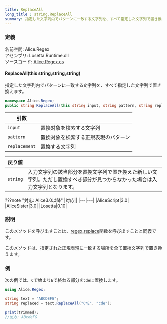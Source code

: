 ```yaml
---
title: ReplaceAll
long_title : string.ReplaceAll
summary: 指定した文字列内でパターンに一致する文字列を、すべて指定した文字列で置き換えます。
---
```


### 定義
名前空間: Alice.Regex<br/>
アセンブリ: Losetta.Runtime.dll<br/>
ソースコード: [Alice.Regex.cs](https://github.com/WSOFT-Project/Losetta/blob/master/Losetta.Runtime/Alice.Regex.cs)

#### ReplaceAll(this string,string,string)

指定した文字列内でパターンに一致する文字列を、すべて指定した文字列で置き換えます。

```cs title="AliceScript"
namespace Alice.Regex;
public string ReplaceAll(this string input, string pattern, string replacement);
```

|引数| |
|-|-|
|`input`|置換対象を検索する文字列|
|`pattern`|置換対象を検索する正規表現のパターン|
|`replacement`|置換する文字列|

|戻り値| |
|-|-|
|`string`|入力文字列の該当部分を置換文字列で置き換えた新しい文字列。ただし置換すべき部分が見つからなかった場合は入力文字列となります。|

???note "対応: Alice3.0以降"
    |対応||
    |---|---|
    |AliceScript|3.0|
    |AliceSister|3.0|
    |Losetta|0.10|

### 説明
このメソッドを呼び出すことは、[regex_replace](./regex_replace.md)関数を呼び出すことと同義です。

このメソッドは、指定された正規表現に一致する場所を全て置換文字列で置き換えます。

### 例
次の例では、`C`で始まり`E`で終わる部分を`cde`に置換します。

```cs title="AliceScript"
using Alice.Regex;

string text = "ABCDEFG";
string replaced = text.ReplaceAll("C*E", "cde");

print(trimmed);
//出力: ABcdeFG
```